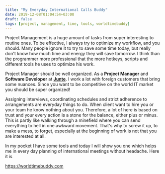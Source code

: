 ```yaml
---
title: "My Everyday International Calls Buddy"
date: 2019-12-08T01:04:54+03:00
draft: false
tags: [project, management, time, tools, worldtimebuddy]
---
```


Project Management is a huge amount of tasks from super interesting to routine ones.
To be effective, I always try to optimize my workflow, and you should.
Many people ignore it to try to save some time today, but really don't know how much time and energy they will save tomorrow.
I think than the programmer more professional that the more hotkeys,
scripts and different tools he uses to optimize his work.

Project Manager should be well organized. As a **Project Manager** and **Software Developer** at **[Junte](https://junte.it)**. I work a lot with foreign customers that bring some nuances.
Since you want to be competitive on the world IT market you should be super organized!

Assigning interviews, coordinating schedules and strict adherence to arrangements are everyday things to do. When client
want to hire you or your team he know nothing about you. Therefore, a lot of here is based on trust and your every 
action is a stone for the balance, either plus or minus. This is partly like walking through a minefield where
you can send everything to hell in one awkward movement. That's why to screw it up, to make a mess, to forget,
especially at the beginning of work is not that you are interested at all.

In my pocket I have some tools and today I will show you one which helps me in every day planning of international 
meetings without headache. Here it is 
 
<https://worldtimebuddy.com>

